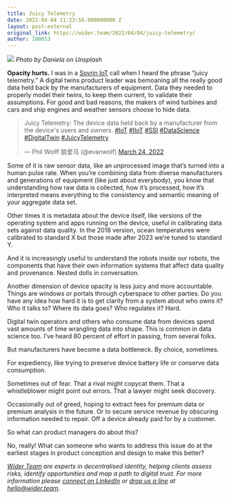 ```yaml
---
title: Juicy Telemetry
date: 2022-04-04 11:23:58.000000000 Z
layout: post-external
original_link: https://wider.team/2022/04/04/juicy-telemetry/
author: 100053
---
```


![](https://widerteam.files.wordpress.com/2022/04/daniela-bxs2rkjak7e-unsplash.jpg?w=1024)
_Photo by Daniela on Unsplash_

**Opacity hurts.** I was in a [Sovrin IoT](https://sovrin.org/) call when I heard the phrase “juicy telemetry.” A digital twins product leader was bemoaning all the really good data held back by the manufacturers of equipment. Data they needed to properly model their twins, to keep them current, to validate their assumptions. For good and bad reasons, the makers of wind turbines and cars and ship engines and weather sensors choose to hide data.

> Juicy Telemetry: The device data held back by a manufacturer from the device's users and owners. [#IoT](https://twitter.com/hashtag/IoT?src=hash&ref_src=twsrc%5Etfw) [#IIoT](https://twitter.com/hashtag/IIoT?src=hash&ref_src=twsrc%5Etfw) [#SSI](https://twitter.com/hashtag/SSI?src=hash&ref_src=twsrc%5Etfw) [#DataScience](https://twitter.com/hashtag/DataScience?src=hash&ref_src=twsrc%5Etfw) [#DigitalTwin](https://twitter.com/hashtag/DigitalTwin?src=hash&ref_src=twsrc%5Etfw) [#JuicyTelemetry](https://twitter.com/hashtag/JuicyTelemetry?src=hash&ref_src=twsrc%5Etfw)
> 
> — Phil Wolff 狼爱马 (@evanwolf) [March 24, 2022](https://twitter.com/evanwolf/status/1507068886352482313?ref_src=twsrc%5Etfw)

Some of it is raw sensor data, like an unprocessed image that’s turned into a human pulse rate. When you’re combining data from diverse manufacturers and generations of equipment (like just about everybody), you know that understanding how raw data is collected, how it’s processed, how it’s interpreted means everything to the consistency and semantic meaning of your aggregate data set.

Other times it is metadata about the device itself, like versions of the operating system and apps running on the device, useful in calibrating data sets against data quality. In the 2018 version, ocean temperatures were calibrated to standard X but those made after 2023 we’re tuned to standard Y.

And it is increasingly useful to understand the robots inside our robots, the components that have their own information systems that affect data quality and provenance. Nested dolls in conversation.

Another dimension of device opacity is less juicy and more accountable. Things are windows or portals through cyberspace to other parties. Do you have any idea how hard it is to get clarity from a system about who owns it? Who it talks to? Where its data goes? Who regulates it? Hard.

Digital twin operators and others who consume data from devices spend vast amounts of time wrangling data into shape. This is common in data science too. I’ve heard 80 percent of effort in passing, from several folks.

But manufacturers have become a data bottleneck. By choice, sometimes.

For expediency, like trying to preserve device battery life or conserve data consumption.

Sometimes out of fear. That a rival might copycat them. That a whistleblower might point out errors. That a lawyer might seek discovery.

Occasionally out of greed, hoping to extract fees for premium data or premium analysis in the future. Or to secure service revenue by obscuring information needed to repair. Off a device already paid for by a customer.

So what can product managers do about this?

No, really! What can someone who wants to address this issue do at the earliest stages in product conception and design to make this better?

_[Wider Team](https://wider.team/) are experts in decentralised identity, helping clients assess risks, identify opportunities and map a path to digital trust. For more information please [connect on LinkedIn](https://linkedin.com/company/widerteam/) or [drop us a line](https://wider.team/contact/) at [hello@wider.team](mailto:hello@wider.team)_.

